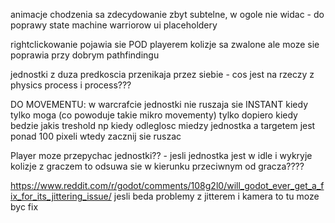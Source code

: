 
animacje chodzenia sa zdecydowanie zbyt subtelne, w ogole nie widac - do poprawy
state machine warriorow
ui placeholdery

rightclickowanie pojawia sie POD playerem
kolizje sa zwalone ale moze sie poprawia przy dobrym pathfindingu

jednostki z duza predkoscia przenikaja przez siebie - cos jest na rzeczy z physics process i process???

DO MOVEMENTU:
w warcrafcie jednostki nie ruszaja sie INSTANT kiedy tylko moga (co powoduje takie mikro
movementy) tylko dopiero kiedy bedzie jakis treshold
np kiedy odleglosc miedzy jednostka a targetem jest ponad 100 pixeli wtedy zacznij
sie ruszac

Player moze przepychac jednostki?? - jesli jednostka jest w idle i wykryje kolizje z graczem to odsuwa sie w kierunku przeciwnym od gracza????



https://www.reddit.com/r/godot/comments/108g2l0/will_godot_ever_get_a_fix_for_its_jittering_issue/
jesli beda problemy z jitterem i kamera to tu moze byc fix
